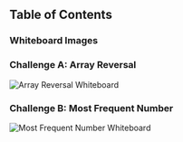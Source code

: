 ## Table of Contents

### Whiteboard Images

### Challenge A: Array Reversal
![Array Reversal Whiteboard](/assets/Array%20Reversal.PNG)

### Challenge B: Most Frequent Number
![Most Frequent Number Whiteboard](/assets/Most%20Frequent%20Number.PNG)
